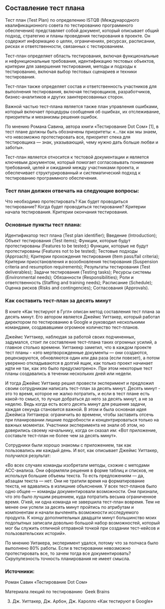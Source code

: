 
## Составление тест плана 

Тест план (Test Plan) по определению ISTQB (Международного квалификационного совета по тестированию программного обеспечения) представляет собой документ, который описывает общий подход, стратегию и планы проведения тестирования в проекте. Он содержит информацию о целях, ограничениях, ресурсах, расписании, рисках и ответственности, связанных с тестированием.

Тест-план определяет область тестирования, включая функциональные и нефункциональные требования, идентификацию тестовых объектов, критерии для завершения тестирования, методы и подходы к тестированию, включая выбор тестовых сценариев и техники тестирования.

Тест-план также определяет состав и ответственность участников для выполнения тестирования, включая тестировщиков, разработчиков, бизнес-аналитиков и других заинтересованных сторон.

Важной частью тест-плана является также план управления ошибками, который включает процедуры сообщения об ошибках, их отслеживание, приоритеты и механизмы решения ошибок.

По мнению Романа Савина, автора книги «Тестирование Dot Сом» [1], в тест плане должны быть обозначены приоритеты: «…так как мы знаем, что невозможно протестировать все, приоритет спека для тестировщика — знак, указывающий, чему нужно дать больше любви и заботы». 

Тест-план является относится к тестовой документации и является ключевым документом, который помогает согласовывать понимание требований, целей и ожиданий между участниками проекта, и обеспечивает структурированный и систематический подход к тестированию программного обеспечения.


### Тест план должен отвечать на следующие вопросы:

Что необходимо протестировать?
Как будет проводиться тестирование?
Когда будет проводиться тестирование?
Критерии начала тестирования.
Критерии окончания тестирования.

### Основные пункты тест плана:

Идентификатор тест плана (Test plan identifier);
Введение (Introduction);
Объект тестирования (Test items);
Функции, которые будут протестированы (Features to be tested;)
Функции, которые не будут протестированы (Features not to be tested);
Тестовые подходы (Approach);
Критерии прохождения тестирования (Item pass/fail criteria);
Критерии приостановления и возобновления тестирования (Suspension criteria and resumption requirements);
Результаты тестирования (Test deliverables);
Задачи тестирования (Testing tasks);
Ресурсы системы (Environmental needs);
Обязанности (Responsibilities);
Роли и ответственность (Staffing and training needs);
Расписание (Schedule);
Оценка рисков (Risks and contingencies);
Согласования (Approvals).


### Как составить тест-план за десять минут 

В книге «Как тестируют в Гугл» описан метод составления тест плана за десять минут. Его автором является Джеймс Уиттакер, который работал директором по тестированию в Google и руководил несколькими командами, создававшими огромное количество тест-планов.

Джеймс Уиттакер, наблюдая за работой своих подчиненных, задумался, стоит ли составление тест-плана таких огромных усилий, а главное столько времени. Уиттакекр заметил, что в каждом проекте тест планы - «это мертворожденные документы — они создаются, рецензируются, обновляются один или два раза (если повезет), а потом уверенно откладываются в долгий ящик, как только проект начинает идти не так, как это было предусмотрено». При этом некоторые тест планы создавались в течении нескольких дней или недели.

И тогда Джеймс Уиттакер решил провести эксперимент и предложил своим сотрудникам написать тест-план за десять минут. Десять минут - это то время, которое не жалко потратить, и если в тест плане есть какой-то смысл, то лучше добраться до него за десять минут, а не за неделю. 
Ведь когда есть всего десять минут для решения задачи, каждая секунда становится важной. В этом и была основная идея Джеймса Уиттакера: ограничить во времени, чтобы заставить отсечь при планировании лишние подробности и концентрироваться только на важных моментах. 
Участники эксперимента не знали об этом, но доверились своему начальнику, когда он сказал им: «Вот приложение, составьте тест-план не более чем за десять минут».

Сотрудники были хорошо знакомы с приложением, так как пользовались им каждый день. И вот, как описывает  Джеймс Уиттакер, получился результат:

«Во всех случаях команды изобретали методы, схожие с методами ACC-анализа. Они оформляли решения в форме таблиц и списков, не используя большие объемы текста. То есть предложениям — да, абзацам текста — нет. Они не тратили время на форматирование текста, не вдавались в излишние объяснения. У всех тест-планов было одно общее — команды документировали возможности. Они признали, что это было лучшим решением, куда потратить весьма ограниченное время.
О’кей, ни одна команда не завершила тест-план вовремя. Тем не менее они успели за десять минут пройтись по атрибутам и компонентам и начали вычленять возможности исследуемого продукта. К концу дополнительных двадцати минут большинство моих подопытных записали довольно большой набор возможностей, который мог бы служить отличной отправной точкой при создании тест-кейсов и пользовательских историй».

По мнению Уитакера, эксперимент удался, потому что за полчаса было выполнено 80% работы. Если в тестировании невозможно протестировать все, то зачем тогда все документировать? Скрупулезность точность планирования не имеет смысла.

### Источники: 

Роман Савин «Тестирование Dot Сом»

Материала лекций по тестированию  Geek Brains

3. Дж. Уиттакер, Дж. Арбон, Дж. Каролло «Как тестируют в Google»
